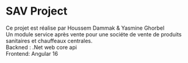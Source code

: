 # SAV Project
Ce projet est réalise par Houssem Dammak & Yasmine Ghorbel  
Un module service après vente pour une sociéte de vente de produits sanitaires et chauffeaux centrales.  
Backned : .Net web core api  
Frontend: Angular 16
